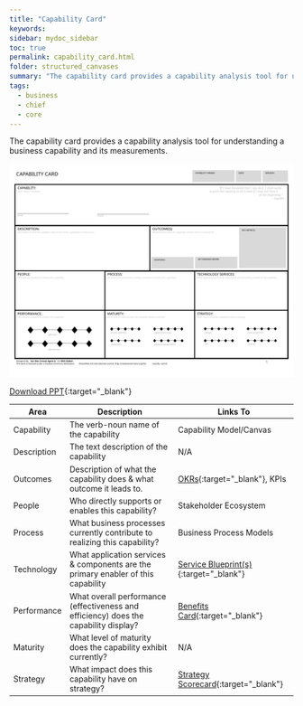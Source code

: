 ```yaml
---
title: "Capability Card"
keywords: 
sidebar: mydoc_sidebar
toc: true
permalink: capability_card.html
folder: structured_canvases
summary: "The capability card provides a capability analysis tool for understanding a business capability and its measurements."
tags: 
  - business
  - chief
  - core
---
```


The capability card provides a capability analysis tool for understanding a business capability and its measurements.

![image001](media/capability_card001.svg)

[Download PPT](media/ppt/capability_card.ppt){:target="_blank"}

| Area        | Description                                                                          | Links To                |
| ----------- | ------------------------------------------------------------------------------------ | ----------------------- |
| Capability  | The verb-noun name of the capability                                                 | Capability Model/Canvas |
| Description | The text description of the capability                                               | N/A                     |
| Outcomes    | Description of what the capability does & what outcome it leads to.                  | [OKRs](okr_card.md){:target="_blank"}, KPIs              |
| People      | Who directly supports or enables this capability?                                    | Stakeholder Ecosystem   |
| Process     | What business processes currently contribute to realizing this capability?           | Business Process Models |
| Technology  | What application services & components are the primary enabler of this capability    | [Service Blueprint(s)](service_blueprint_canvas.md){:target="_blank"}   |
| Performance | What overall performance (effectiveness and efficiency) does the capability display? | [Benefits Card](benefit_card.md){:target="_blank"}        |
| Maturity    | What level of maturity does the capability exhibit currently?                        | N/A                     |
| Strategy    | What impact does this capability have on strategy?                                   | [Strategy Scorecard](strategy_scorecard_canvas.md){:target="_blank"}     |